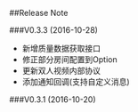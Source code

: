 ##Release Note

###V0.3.3 (2016-10-28)
- 新增质量数据获取接口
- 修正部分房间配置到Option
- 更新双人视频内部协议
- 添加通知回调(支持自定义消息)

###V0.3.1 (2016-10-20)
